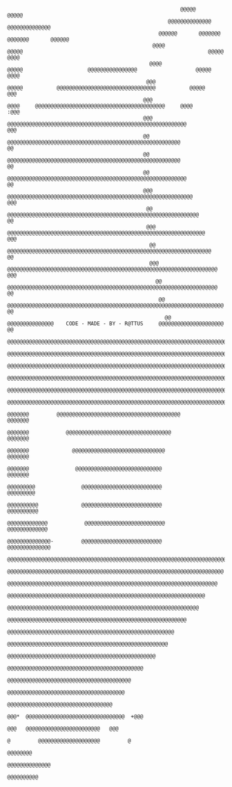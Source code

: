                                                                                                                                                                                                                   
                                                                                                                                                                                                                  
                                                                                                                                                                                                                  
                                                                                                                                                                                                                  
                                                                                                                                                                                                                  
                                                                                                                                                                                                                  
                                                                                                                                                                                                                  
                                                                                                                                                                                                                  
                                                                                                                                                                                                                  
                                                                                                                                                                                                                  
                                                                                                                                                                                                                  
                                                                                                                                                                                                                  
                                                                                                                                                                                                                  
                                                                                                                                                                                                                  
                                                                                                                                                                                                                  
                                                                                                                                                                                                                  
                                                                                                                                                                                                                  
                                                                                                                                                                                                                  
                                                                                                                                                                                                                  
                                                                                                                                                                                                                  
                                                                                                                                                                                                                  
                                                                                                                                                                                                                  
                                                                                                                                                                                                                  
                                                                                                                                                                                                                  
                                                                                                                                                                                                                  
                                                                                                                                                                                                                  
                                                                                                                                                                                                                  
                                                                                                                                                                                                                  
                                                                                                                                                                                                                  
                                                                                                                                                                                                                  
                                                                                                                                                                                                                  
                                                                                                                                                                                                                  
                                                            @@@@@                                                                                @@@@@                                                            
                                                        @@@@@@@@@@@@@@                                                                      @@@@@@@@@@@@@@                                                        
                                                     @@@@@@       @@@@@@@                                                                @@@@@@@       @@@@@@                                                     
                                                   @@@@               @@@@@                                                            @@@@@               @@@@                                                   
                                                  @@@@                  @@@@@                     @@@@@@@@@@@@@@@@                   @@@@@                  @@@@                                                  
                                                 @@@                     @@@@@           @@@@@@@@@@@@@@@@@@@@@@@@@@@@@@@@           @@@@@                     @@@                                                 
                                                @@@                        @@@@     @@@@@@@@@@@@@@@@@@@@@@@@@@@@@@@@@@@@@@@@@@     @@@@                       :@@@                                                
                                                @@@                         @@@@@@@@@@@@@@@@@@@@@@@@@@@@@@@@@@@@@@@@@@@@@@@@@@@@@@@@@@                         @@@                                                
                                                @@                           @@@@@@@@@@@@@@@@@@@@@@@@@@@@@@@@@@@@@@@@@@@@@@@@@@@@@@@@                           @@                                                
                                                @@                           @@@@@@@@@@@@@@@@@@@@@@@@@@@@@@@@@@@@@@@@@@@@@@@@@@@@@@@@                           @@                                                
                                                @@                          @@@@@@@@@@@@@@@@@@@@@@@@@@@@@@@@@@@@@@@@@@@@@@@@@@@@@@@@@@                          @@                                                
                                                @@@                        @@@@@@@@@@@@@@@@@@@@@@@@@@@@@@@@@@@@@@@@@@@@@@@@@@@@@@@@@@@@                        @@@                                                
                                                 @@                       @@@@@@@@@@@@@@@@@@@@@@@@@@@@@@@@@@@@@@@@@@@@@@@@@@@@@@@@@@@@@@                       @@                                                 
                                                 @@@                     @@@@@@@@@@@@@@@@@@@@@@@@@@@@@@@@@@@@@@@@@@@@@@@@@@@@@@@@@@@@@@@@                     @@@                                                 
                                                  @@                    @@@@@@@@@@@@@@@@@@@@@@@@@@@@@@@@@@@@@@@@@@@@@@@@@@@@@@@@@@@@@@@@@@                    @@                                                  
                                                  @@@                  @@@@@@@@@@@@@@@@@@@@@@@@@@@@@@@@@@@@@@@@@@@@@@@@@@@@@@@@@@@@@@@@@@@@                  @@@                                                  
                                                    @@                 @@@@@@@@@@@@@@@@@@@@@@@@@@@@@@@@@@@@@@@@@@@@@@@@@@@@@@@@@@@@@@@@@@@@                 @@                                                    
                                                     @@               @@@@@@@@@@@@@@@@@@@@@@@@@@@@@@@@@@@@@@@@@@@@@@@@@@@@@@@@@@@@@@@@@@@@@@               @@                                                     
                                                       @@             @@@@@@@@@@@@@@@    CODE - MADE - BY - R@TTUS     @@@@@@@@@@@@@@@@@@@@@             @@                                                       
                                                                     @@@@@@@@@@@@@@@@@@@@@@@@@@@@@@@@@@@@@@@@@@@@@@@@@@@@@@@@@@@@@@@@@@@@@@@@                                                                     
                                                                    @@@@@@@@@@@@@@@@@@@@@@@@@@@@@@@@@@@@@@@@@@@@@@@@@@@@@@@@@@@@@@@@@@@@@@@@@@                                                                    
                                                                    @@@@@@@@@@@@@@@@@@@@@@@@@@@@@@@@@@@@@@@@@@@@@@@@@@@@@@@@@@@@@@@@@@@@@@@@@@                                                                    
                                                                    @@@@@@@@@@@@@@@@@@@@@@@@@@@@@@@@@@@@@@@@@@@@@@@@@@@@@@@@@@@@@@@@@@@@@@@@@@                                                                    
                                                                    @@@@@@@@@@@@@@@@@@@@@@@@@@@@@@@@@@@@@@@@@@@@@@@@@@@@@@@@@@@@@@@@@@@@@@@@@@                                                                    
                                                                    @@@@@@@@@@@@@@@@@@@@@@@@@@@@@@@@@@@@@@@@@@@@@@@@@@@@@@@@@@@@@@@@@@@@@@@@@@                                                                    
                                                                     @@@@@@@         @@@@@@@@@@@@@@@@@@@@@@@@@@@@@@@@@@@@@@@@         @@@@@@@                                                                     
                                                                     @@@@@@@            @@@@@@@@@@@@@@@@@@@@@@@@@@@@@@@@@@            @@@@@@@                                                                     
                                                                     @@@@@@@              @@@@@@@@@@@@@@@@@@@@@@@@@@@@@@              @@@@@@@                                                                     
                                                                     @@@@@@@               @@@@@@@@@@@@@@@@@@@@@@@@@@@@               @@@@@@@                                                                     
                                                                    @@@@@@@@@               @@@@@@@@@@@@@@@@@@@@@@@@@@               @@@@@@@@@                                                                    
                                                                    @@@@@@@@@@              @@@@@@@@@@@@@@@@@@@@@@@@@@              @@@@@@@@@@                                                                    
                                                                   @@@@@@@@@@@@@            @@@@@@@@@@@@@@@@@@@@@@@@@@            @@@@@@@@@@@@@                                                                   
                                                                    @@@@@@@@@@@@@@-         @@@@@@@@@@@@@@@@@@@@@@@@@@          @@@@@@@@@@@@@@                                                                    
                                                                    @@@@@@@@@@@@@@@@@@@@@@@@@@@@@@@@@@@@@@@@@@@@@@@@@@@@@@@@@@@@@@@@@@@@@@@@@@                                                                    
                                                                      @@@@@@@@@@@@@@@@@@@@@@@@@@@@@@@@@@@@@@@@@@@@@@@@@@@@@@@@@@@@@@@@@@@@@@                                                                      
                                                                       @@@@@@@@@@@@@@@@@@@@@@@@@@@@@@@@@@@@@@@@@@@@@@@@@@@@@@@@@@@@@@@@@@@@                                                                       
                                                                         @@@@@@@@@@@@@@@@@@@@@@@@@@@@@@@@@@@@@@@@@@@@@@@@@@@@@@@@@@@@@@@@                                                                         
                                                                          @@@@@@@@@@@@@@@@@@@@@@@@@@@@@@@@@@@@@@@@@@@@@@@@@@@@@@@@@@@@@@                                                                          
                                                                            @@@@@@@@@@@@@@@@@@@@@@@@@@@@@@@@@@@@@@@@@@@@@@@@@@@@@@@@@@                                                                            
                                                                              @@@@@@@@@@@@@@@@@@@@@@@@@@@@@@@@@@@@@@@@@@@@@@@@@@@@@@                                                                              
                                                                               @@@@@@@@@@@@@@@@@@@@@@@@@@@@@@@@@@@@@@@@@@@@@@@@@@@@                                                                               
                                                                                 @@@@@@@@@@@@@@@@@@@@@@@@@@@@@@@@@@@@@@@@@@@@@@@@                                                                                 
                                                                                   @@@@@@@@@@@@@@@@@@@@@@@@@@@@@@@@@@@@@@@@@@@@                                                                                   
                                                                                     @@@@@@@@@@@@@@@@@@@@@@@@@@@@@@@@@@@@@@@@                                                                                     
                                                                                      @@@@@@@@@@@@@@@@@@@@@@@@@@@@@@@@@@@@@@                                                                                      
                                                                                        @@@@@@@@@@@@@@@@@@@@@@@@@@@@@@@@@@                                                                                        
                                                                                   @@@*  @@@@@@@@@@@@@@@@@@@@@@@@@@@@@@@@  +@@@                                                                                   
                                                                                       @@@   @@@@@@@@@@@@@@@@@@@@@@@@   @@@                                                                                       
                                                                                     @         @@@@@@@@@@@@@@@@@@@@         @                                                                                     
                                                                                                     @@@@@@@@                                                                                                     
                                                                                                  @@@@@@@@@@@@@@                                                                                                  
                                                                                                    @@@@@@@@@@                                                                                                    
                                                                                                                                                                                                                  
                                                                                                                                                                                                                  
                                                                                                                                                                                                                  
                                                                                                                                                                                                                  
                                                                                                                                                                                                                  
                                                                                                                                                                                                                  
                                                                                                                                                                                                                  
                                                                                                                                                                                                                  
                                                                                                                                                                                                                  
                                                                                                                                                                                                                  
                                                                                                                                                                                                                  
                                                                                                                                                                                                                  
                                                                                                                                                                                                                  
                                                                                                                                                                                                                  
                                                                                                                                                                                                                  
                                                                                                                                                                                                                  
                                                                                                                                                                                                                  
                                                                                                                                                                                                                  
                                                                                                                                                                                                                  
                                                                                                                                                                                                                  
                                                                                                                                                                                                                  
                                                                                                                                                                                                                  
                                                                                                                                                                                                                  
                                                                                                                                                                                                                  
                                                                                                                                                                                                                  
                                                                                                                                                                                                                  
                                                                                                                                                                                                                  
                                                                                                                                                                                                                  
                                                                                                                                                                                                                  
                                                                                                                                                                                                                  
                                                                                                                                                                                                                  
                                                                                                                                                                                                                  
                                                                                                                                                                                                                  
                                                                                                                                                                                                                  
                                                                                                                                                                                                                  
                                                                                                                                                                                                                  
                                                                                                                                                                                                                  
                                                                                                                                                                                                                  
                                                                                                                                                                                                                  
                                                                                                                                                                                                                  
